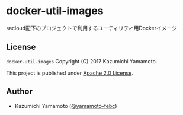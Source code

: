 # docker-util-images

sacloud配下のプロジェクトで利用するユーティリティ用Dockerイメージ

## License

 `docker-util-images` Copyright (C) 2017 Kazumichi Yamamoto.

  This project is published under [Apache 2.0 License](LICENSE.txt).
  
## Author

  * Kazumichi Yamamoto ([@yamamoto-febc](https://github.com/yamamoto-febc))